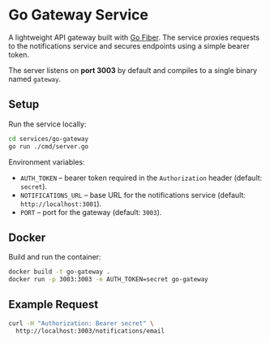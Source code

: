 # Go Gateway Service

A lightweight API gateway built with [Go Fiber](https://gofiber.io/). The service proxies requests to the notifications service and secures endpoints using a simple bearer token.

The server listens on **port 3003** by default and compiles to a single binary named `gateway`.

## Setup

Run the service locally:

```bash
cd services/go-gateway
go run ./cmd/server.go
```

Environment variables:

- `AUTH_TOKEN` – bearer token required in the `Authorization` header (default: `secret`).
- `NOTIFICATIONS_URL` – base URL for the notifications service (default: `http://localhost:3001`).
- `PORT` – port for the gateway (default: `3003`).

## Docker

Build and run the container:

```bash
docker build -t go-gateway .
docker run -p 3003:3003 -e AUTH_TOKEN=secret go-gateway
```

## Example Request

```bash
curl -H "Authorization: Bearer secret" \
  http://localhost:3003/notifications/email
```
